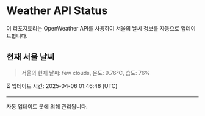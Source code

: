 
# Weather API Status

이 리포지토리는 OpenWeather API를 사용하여 서울의 날씨 정보를 자동으로 업데이트합니다.

## 현재 서울 날씨
> 서울의 현재 날씨: few clouds, 온도: 9.76°C, 습도: 76%

⏳ 업데이트 시간: 2025-04-06 01:46:46 (UTC)

---
자동 업데이트 봇에 의해 관리됩니다.
